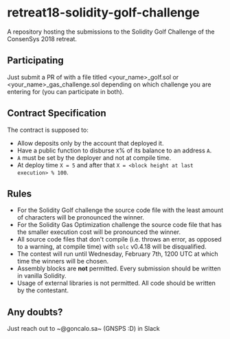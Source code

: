 # retreat18-solidity-golf-challenge

A repository hosting the submissions to the Solidity Golf Challenge of the ConsenSys 2018 retreat.

## Participating

Just submit a PR of with a file titled <your_name>_golf.sol or <your_name>_gas_challenge.sol depending on which challenge you are entering for (you can participate in both).

## Contract Specification

The contract is supposed to:

* Allow deposits only by the account that deployed it.
* Have a public function  to disburse `X`% of its balance to an address `A`.
* `A` must be set by the deployer and not at compile time.
* At deploy time `X = 5` and after that `X = <block height at last execution> % 100`.

## Rules

* For the Solidity Golf challenge the source code file with the least amount of characters will be pronounced the winner.
* For the Solidity Gas Optimization challenge the source code file that has the smaller execution cost will be pronounced the winner.
* All source code files that don't compile (i.e. throws an error, as opposed to a warning, at compile time) with `solc` v0.4.18 will be disqualified.
* The contest will run until Wednesday, February 7th, 1200 UTC at which time the winners will be chosen.
* Assembly blocks are **not** permitted. Every submission should be written in vanilla Solidity.
* Usage of external libraries is not permitted. All code should be written by the contestant.

## Any doubts?

Just reach out to ~@goncalo.sa~ (GNSPS :D) in Slack
